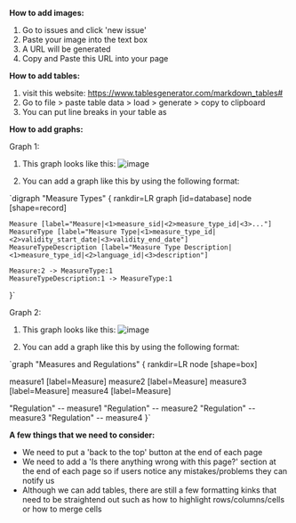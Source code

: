 **How to add images:**
1. Go to issues and click 'new issue' 
2. Paste your image into the text box
3. A URL will be generated 
4. Copy and Paste this URL into your page

**How to add tables:**
1. visit this website: https://www.tablesgenerator.com/markdown_tables# 
2. Go to file > paste table data > load > generate > copy to clipboard 
3. You can put line breaks in your table as <br> 

**How to add graphs:** 

Graph 1: 
1. This graph looks like this: 
![image](https://user-images.githubusercontent.com/61055197/93594831-7f161200-f9ae-11ea-8eec-3480c9a78ae1.png)

2. You can add a graph like this by using the following format: 

`digraph "Measure Types" {
    rankdir=LR
    graph [id=database]
    node [shape=record]
    
    Measure [label="Measure|<1>measure_sid|<2>measure_type_id|<3>..."]
    MeasureType [label="Measure Type|<1>measure_type_id|<2>validity_start_date|<3>validity_end_date"]
    MeasureTypeDescription [label="Measure Type Description|<1>measure_type_id|<2>language_id|<3>description"]

    Measure:2 -> MeasureType:1
    MeasureTypeDescription:1 -> MeasureType:1
}`

Graph 2: 
1. This graph looks like this: 
![image](https://user-images.githubusercontent.com/61055197/93596740-c651d200-f9b1-11ea-8321-211ecb6d575a.png)

2. You can add a graph like this by using the following format: 

`graph "Measures and Regulations" {
  rankdir=LR
  node [shape=box]

  measure1 [label=Measure]
  measure2 [label=Measure]
  measure3 [label=Measure]
  measure4 [label=Measure]
  
  "Regulation" -- measure1
  "Regulation" -- measure2
  "Regulation" -- measure3
  "Regulation" -- measure4
}`

**A few things that we need to consider:**
- We need to put a 'back to the top' button at the end of each page 
- We need to add a 'Is there anything wrong with this page?' section at the end of each page so if users notice any mistakes/problems they can notify us
- Although we can add tables, there are still a few formatting kinks that need to be straightend out such as how to highlight rows/columns/cells or how to merge cells
